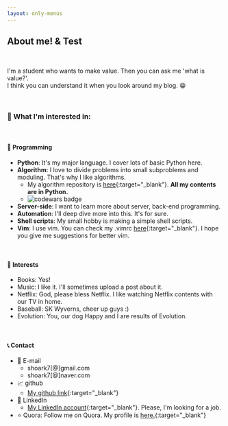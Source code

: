 ```yaml
---
layout: only-menus
---
```


## About me! & Test

<br>

I'm a student who wants to make value. Then you can ask me 'what is value?'.  
I think you can understand it when you look around my blog. :grin:

<br>

### :pushpin: What I'm interested in: 

<br>

#### :ledger: Programming

* **Python**: It's my major language. I cover lots of basic Python here.  
* **Algorithm**: I love to divide problems into small subproblems and moduling. That's why I like algorithms.  
  - My algorithm repository is [here](https://github.com/shoark7/algorithm-with-python){:target="_blank"}.  **All my contents are in Python.**
  - ![codewars badge](https://www.codewars.com/users/shoark7/badges/large)
* **Server-side**: I want to learn more about server, back-end programming.  
* **Automation**: I'll deep dive more into this. It's for sure.
* **Shell scripts**: My small hobby is making a simple shell scripts.
* **Vim**: I use vim. You can check my .vimrc [here](https://github.com/shoark7/Daily-practice/blob/master/others/.vimrc){:target="_blank"}.  I hope you give me suggestions for better vim.  

<br>

#### :ledger: Interests
* Books: Yes!
* Music: I like it. I'll sometimes upload a post about it.
* Netflix: God, please bless Netflix. I like watching Netflix contents with our TV in home.
* Baseball: SK Wyverns, cheer up guys :)
* Evolution: You, our dog Happy and I are results of Evolution.

<br>

#### :telephone_receiver: Contact

* :e-mail: E-mail	
  - shoark7[@]gmail.com  
  - shoark7[@]naver.com  
* :chart_with_upwards_trend: github
  - [My github link](https://github.com/shoark7){:target="_blank"}  
* :mag_right: LinkedIn
	- [My LinkedIn account](https://linkedin.com/in/sunghwan-park-3773b8154/?originalSubdomain=in){:target="_blank"}. Please, I'm looking for a job.
* :star: Quora: Follow me on Quora. My profile is [here.](https://www.quora.com/profile/Sunghwan-Park-2){:target="_blank"}

<br>
<br>
